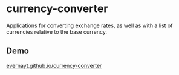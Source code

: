 # currency-converter
Applications for converting exchange rates, as well as with a list of currencies relative to the base currency.

## Demo
[evernayt.github.io/currency-converter](https://evernayt.github.io/currency-converter/)
